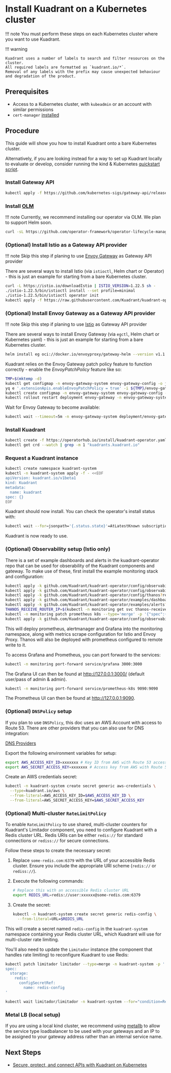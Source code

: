 # Install Kuadrant on a Kubernetes cluster

!!! note
    You must perform these steps on each Kubernetes cluster where you want to use Kuadrant.

!!! warning

    Kuadrant uses a number of labels to search and filter resources on the cluster.
    All required labels are formatted as `kuadrant.io/*`.
    Removal of any labels with the prefix may cause unexpected behaviour and degradation of the product.


## Prerequisites

- Access to a Kubernetes cluster, with `kubeadmin` or an account with similar permissions
- `cert-manager` [installed](https://cert-manager.io/docs/installation/)

## Procedure

This guide will show you how to install Kuadrant onto a bare Kubernetes cluster.

Alternatively, if you are looking instead for a way to set up Kuadrant locally to evaluate or develop, consider running the kind & Kubernetes [quickstart script](https://docs.kuadrant.io/latest/getting-started-single-cluster/).

### Install Gateway API

```bash
kubectl apply -f https://github.com/kubernetes-sigs/gateway-api/releases/download/v1.1.0/standard-install.yaml
```

### Install [OLM](https://olm.operatorframework.io/)

!!! note
    Currently, we recommend installing our operator via OLM. We plan to support Helm soon.

```bash
curl -sL https://github.com/operator-framework/operator-lifecycle-manager/releases/download/v0.28.0/install.sh | bash -s v0.28.0
```

### (Optional) Install Istio as a Gateway API provider

!!! note
    Skip this step if planing to use [Envoy Gateway](https://gateway.envoyproxy.io/) as Gateway API provider


There are several ways to install Istio (via `istioctl`, Helm chart or Operator) - this is just an example for starting from a bare Kubernetes cluster.

```bash
curl -L https://istio.io/downloadIstio | ISTIO_VERSION=1.22.5 sh -
./istio-1.22.5/bin/istioctl install --set profile=minimal
./istio-1.22.5/bin/istioctl operator init
kubectl apply -f https://raw.githubusercontent.com/Kuadrant/kuadrant-operator/main/config/dependencies/istio/istio-operator.yaml
```

### (Optional) Install Envoy Gateway as a Gateway API provider

!!! note
    Skip this step if planing to use [Istio](https://istio.io/) as Gateway API provider

There are several ways to install Envoy Gateway (via `egctl`, Helm chart or Kubernetes yaml) - this is just an example for starting from a bare Kubernetes cluster.

```bash
helm install eg oci://docker.io/envoyproxy/gateway-helm --version v1.1.0 -n envoy-gateway-system --create-namespace
```

Kuadrant relies on the Envoy Gateway patch policy feature to function correctly - enable the *EnvoyPatchPolicy* feature like so:

```bash
TMP=$(mktemp -d)
kubectl get configmap -n envoy-gateway-system envoy-gateway-config -o jsonpath='{.data.envoy-gateway\.yaml}' > ${TMP}/envoy-gateway.yaml
yq e '.extensionApis.enableEnvoyPatchPolicy = true' -i ${TMP}/envoy-gateway.yaml
kubectl create configmap -n envoy-gateway-system envoy-gateway-config --from-file=envoy-gateway.yaml=${TMP}/envoy-gateway.yaml -o yaml --dry-run=client | kubectl replace -f -
kubectl rollout restart deployment envoy-gateway -n envoy-gateway-system
```

Wait for Envoy Gateway to become available:

```bash
kubectl wait --timeout=5m -n envoy-gateway-system deployment/envoy-gateway --for=condition=Available
```

### Install Kuadrant

```bash
kubectl create -f https://operatorhub.io/install/kuadrant-operator.yaml
kubectl get crd --watch | grep -m 1 "kuadrants.kuadrant.io"
```

### Request a Kuadrant instance

```bash
kubectl create namespace kuadrant-system
kubectl -n kuadrant-system apply -f - <<EOF
apiVersion: kuadrant.io/v1beta1
kind: Kuadrant
metadata:
  name: kuadrant
spec: {}
EOF
```

Kuadrant should now install. You can check the operator's install status with:

```bash
kubectl wait --for=jsonpath='{.status.state}'=AtLatestKnown subscription/my-kuadrant-operator -n operators --timeout=600s
```

Kuadrant is now ready to use.

### (Optional) Observability setup (Istio only)

There is a set of example dashboards and alerts in the kuadrant-operator repo that can be used for obserability of the Kuadrant components and gateway.
To make use of these, first install the example monitoring stack and configuration:

```bash
kubectl apply -k github.com/Kuadrant/kuadrant-operator/config/observability?ref=main --dry-run=client -o yaml | docker run --rm -i docker.io/ryane/kfilt -i kind=CustomResourceDefinition | kubectl apply --server-side -f -
kubectl apply -k github.com/Kuadrant/kuadrant-operator/config/observability?ref=main --dry-run=client -o yaml | docker run --rm -i docker.io/ryane/kfilt -x kind=CustomResourceDefinition | kubectl apply -f -
kubectl apply -k github.com/Kuadrant/kuadrant-operator/config/thanos?ref=main
kubectl apply -k github.com/Kuadrant/kuadrant-operator/examples/dashboards?ref=main
kubectl apply -k github.com/Kuadrant/kuadrant-operator/examples/alerts?ref=main
THANOS_RECEIVE_ROUTER_IP=$(kubectl -n monitoring get svc thanos-receive-router-lb -o jsonpath='{.status.loadBalancer.ingress[0].ip}')
kubectl -n monitoring patch prometheus k8s --type='merge' -p '{"spec":{"remoteWrite":[{"url":"http://'"$THANOS_RECEIVE_ROUTER_IP"':19291/api/v1/receive", "writeRelabelConfigs":[{"action":"replace", "replacement":"'"$KUADRANT_CLUSTER_NAME"'", "targetLabel":"cluster_id"}]}]}}'
kubectl apply -k github.com/Kuadrant/kuadrant-operator/config/observability/prometheus/monitors/istio?ref=main
```

This will deploy prometheus, alertmanager and Grafana into the monitoring namespace, along with metrics scrape configuration for Istio and Envoy Proxy. Thanos will also be deployed with prometheus configured to remote write to it.

To access Grafana and Prometheus, you can port forward to the services:

```bash
kubectl -n monitoring port-forward service/grafana 3000:3000
```

The Grafana UI can then be found at http://127.0.0.1:3000/ (default user/pass of admin & admin).

```bash
kubectl -n monitoring port-forward service/prometheus-k8s 9090:9090
```

The Prometheus UI can then be found at http://127.0.0.1:9090.

### (Optional) `DNSPolicy` setup

If you plan to use `DNSPolicy`, this doc uses an AWS Account with access to Route 53. There are other providers that you can also use for DNS integration: 

[DNS Providers](https://docs.kuadrant.io/latest/dns-operator/docs/provider/)

Export the following environment variables for setup:

```bash
export AWS_ACCESS_KEY_ID=xxxxxxx # Key ID from AWS with Route 53 access
export AWS_SECRET_ACCESS_KEY=xxxxxxx # Access key from AWS with Route 53 access
```

Create an AWS credentials secret:

```bash
kubectl -n kuadrant-system create secret generic aws-credentials \
  --type=kuadrant.io/aws \
  --from-literal=AWS_ACCESS_KEY_ID=$AWS_ACCESS_KEY_ID \
  --from-literal=AWS_SECRET_ACCESS_KEY=$AWS_SECRET_ACCESS_KEY
```

### (Optional) Multi-cluster `RateLimitPolicy`

To enable `RateLimitPolicy` to use shared, multi-cluster counters for Kuadrant's Limitador component, you need to configure Kuadrant with a Redis cluster URL. Redis URIs can be either `redis://` for standard connections or `rediss://` for secure connections.

Follow these steps to create the necessary secret:

1. Replace `some-redis.com:6379` with the URL of your accessible Redis cluster. Ensure you include the appropriate URI scheme (`redis://` or `rediss://`).

2. Execute the following commands:

    ```bash
    # Replace this with an accessible Redis cluster URL
    export REDIS_URL=redis://user:xxxxxx@some-redis.com:6379
    
    ```    
3. Create the secret:
    
    ```bash
    kubectl -n kuadrant-system create secret generic redis-config \
      --from-literal=URL=$REDIS_URL
    ```

This will create a secret named `redis-config` in the `kuadrant-system` namespace containing your Redis cluster URL, which Kuadrant will use for multi-cluster rate limiting.


You'll also need to update the `Limitador` instance (the component that handles rate limiting) to reconfigure Kuadrant to use Redis:

```bash
kubectl patch limitador limitador --type=merge -n kuadrant-system -p '
spec:
  storage:
    redis:
      configSecretRef:
        name: redis-config
'

kubectl wait limitador/limitador -n kuadrant-system --for="condition=Ready=true"

```

### Metal LB (local setup)

If you are using a local kind cluster, we recommend using [metallb](https://metallb.universe.tf/) to allow the service type loadbalancer to be used with your gateways and an IP to be assigned to your gateway address rather than an internal service name.

## Next Steps

- [Secure, protect, and connect APIs with Kuadrant on Kubernetes](../user-guides/full-walkthrough/secure-protect-connect-k8s.md)
